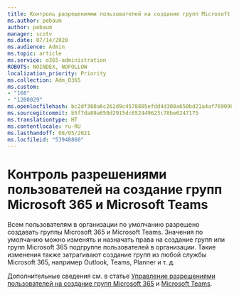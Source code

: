 ```yaml
---
title: Контроль разрешениями пользователей на создание групп Microsoft 365 и Microsoft Teams
ms.author: pebaum
author: pebaum
manager: scotv
ms.date: 07/14/2020
ms.audience: Admin
ms.topic: article
ms.service: o365-administration
ROBOTS: NOINDEX, NOFOLLOW
localization_priority: Priority
ms.collection: Adm_O365
ms.custom:
- "168"
- "1200029"
ms.openlocfilehash: bc2df360a6c262d9c4578805efdd4d300a650bd21a4af769098e8ee67e1de835
ms.sourcegitcommit: b5f7da89a650d2915dc652449623c78be6247175
ms.translationtype: HT
ms.contentlocale: ru-RU
ms.lasthandoff: 08/05/2021
ms.locfileid: "53948860"
---
```

# <a name="control-who-creates-microsoft-365-groups-and-microsoft-teams"></a>Контроль разрешениями пользователей на создание групп Microsoft 365 и Microsoft Teams

Всем пользователям в организации по умолчанию разрешено создавать группы Microsoft 365 и Microsoft Teams. Значения по умолчанию можно изменять и назначать права на создание групп или групп Microsoft 365 подгруппе пользователей в организации. Такие изменения также затрагивают создание групп из любой службы Microsoft 365, например Outlook, Teams, Planner и т. д.

Дополнительные сведения см. в статье [Управление разрешениями пользователей на создание групп Microsoft 365](https://support.office.com/article/Manage-who-can-create-Office-365-Groups-4c46c8cb-17d0-44b5-9776-005fced8e618) и [Microsoft Teams](https://aka.ms/rtsf).